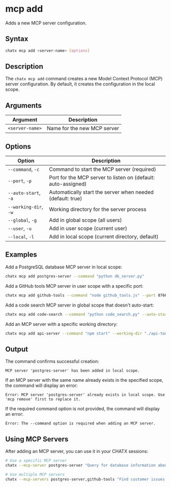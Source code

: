 # mcp add

Adds a new MCP server configuration.

## Syntax

```bash
chatx mcp add <server-name> [options]
```

## Description

The `chatx mcp add` command creates a new Model Context Protocol (MCP) server configuration. By default, it creates the configuration in the local scope.

## Arguments

| Argument | Description |
|----------|-------------|
| `<server-name>` | Name for the new MCP server |

## Options

| Option | Description |
|--------|-------------|
| `--command`, `-c` | Command to start the MCP server (required) |
| `--port`, `-p` | Port for the MCP server to listen on (default: auto-assigned) |
| `--auto-start`, `-a` | Automatically start the server when needed (default: true) |
| `--working-dir`, `-w` | Working directory for the server process |
| `--global`, `-g` | Add in global scope (all users) |
| `--user`, `-u` | Add in user scope (current user) |
| `--local`, `-l` | Add in local scope (current directory, default) |

## Examples

Add a PostgreSQL database MCP server in local scope:

```bash
chatx mcp add postgres-server --command "python db_server.py"
```

Add a GitHub tools MCP server in user scope with a specific port:

```bash
chatx mcp add github-tools --command "node github_tools.js" --port 8766 --user
```

Add a code search MCP server in global scope that doesn't auto-start:

```bash
chatx mcp add code-search --command "python code_search.py" --auto-start false --global
```

Add an MCP server with a specific working directory:

```bash
chatx mcp add api-server --command "npm start" --working-dir "./api-tools"
```

## Output

The command confirms successful creation:

```
MCP server 'postgres-server' has been added in local scope.
```

If an MCP server with the same name already exists in the specified scope, the command will display an error:

```
Error: MCP server 'postgres-server' already exists in local scope. Use 'mcp remove' first to replace it.
```

If the required command option is not provided, the command will display an error:

```
Error: The --command option is required when adding an MCP server.
```

## Using MCP Servers

After adding an MCP server, you can use it in your CHATX sessions:

```bash
# Use a specific MCP server
chatx --mcp-server postgres-server "Query for database information about customers"

# Use multiple MCP servers
chatx --mcp-servers postgres-server,github-tools "Find customer issues in GitHub"
```